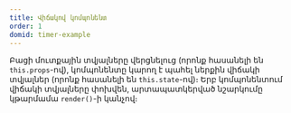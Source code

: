 ```yaml
---
title: Վիճակով կոմպոնենտ
order: 1
domid: timer-example
---
```


Բացի մուտքային տվյալները վերցնելուց (որոնք հասանելի են `this.props`-ով), կոմպոնենտը կարող է պահել ներքին վիճակի տվյալներ (որոնք հասանելի են `this.state`-ով)։ Երբ կոմպոնենտում վիճակի տվյալները փոխվեն, արտապատկերված նշարկումը կթարմամա `render()`-ի կանչով։
